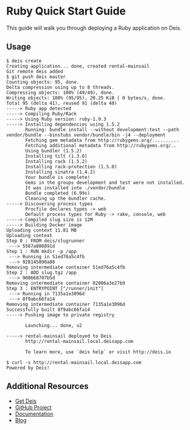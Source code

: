 # Ruby Quick Start Guide

This guide will walk you through deploying a Ruby application on Deis.

## Usage

    $ deis create
    Creating application... done, created rental-mainsail
    Git remote deis added
    $ git push deis master
    Counting objects: 95, done.
    Delta compression using up to 8 threads.
    Compressing objects: 100% (49/49), done.
    Writing objects: 100% (95/95), 20.25 KiB | 0 bytes/s, done.
    Total 95 (delta 41), reused 91 (delta 40)
    -----> Ruby app detected
    -----> Compiling Ruby/Rack
    -----> Using Ruby version: ruby-1.9.3
    -----> Installing dependencies using 1.5.2
           Running: bundle install --without development:test --path vendor/bundle --binstubs vendor/bundle/bin -j4 --deployment
           Fetching gem metadata from http://rubygems.org/..........
           Fetching additional metadata from http://rubygems.org/..
           Using bundler (1.5.2)
           Installing tilt (1.3.6)
           Installing rack (1.5.2)
           Installing rack-protection (1.5.0)
           Installing sinatra (1.4.2)
           Your bundle is complete!
           Gems in the groups development and test were not installed.
           It was installed into ./vendor/bundle
           Bundle completed (6.99s)
           Cleaning up the bundler cache.
    -----> Discovering process types
           Procfile declares types -> web
           Default process types for Ruby -> rake, console, web
    -----> Compiled slug size is 12M
    -----> Building Docker image
    Uploading context 11.81 MB
    Uploading context
    Step 0 : FROM deis/slugrunner
     ---> 5567a808891d
    Step 1 : RUN mkdir -p /app
     ---> Running in 51ed76a5c4fb
     ---> 928145890a08
    Removing intermediate container 51ed76a5c4fb
    Step 2 : ADD slug.tgz /app
     ---> 900668707b5d
    Removing intermediate container 02006a3e27b9
    Step 3 : ENTRYPOINT ["/runner/init"]
     ---> Running in 7135a1e3096d
     ---> 8f9abc66fa14
    Removing intermediate container 7135a1e3096d
    Successfully built 8f9abc66fa14
    -----> Pushing image to private registry

           Launching... done, v2

    -----> rental-mainsail deployed to Deis
           http://rental-mainsail.local.deisapp.com

           To learn more, use `deis help` or visit http://deis.io

    $ curl -s http://rental-mainsail.local.deisapp.com
    Powered by Deis!

## Additional Resources

* [Get Deis](http://deis.io/get-deis/)
* [GitHub Project](https://github.com/deis/deis)
* [Documentation](http://docs.deis.io/)
* [Blog](http://deis.io/blog/)
